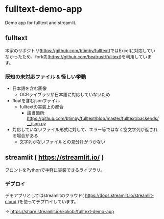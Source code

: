 # fulltext-demo-app
Demo app for fulltext and streamlit.

## fulltext
本家のリポジトリ(https://github.com/btimby/fulltext)ではExcelに対応していなかったため、fork先(https://github.com/beatrust/fulltext)を利用しています。

### 既知の未対応ファイル & 怪しい挙動
- 日本語を含む画像
  - OCRライブラリが日本語に対応していないため
- floatを含むjsonファイル
  - fulltextの実装上の都合
	- 該当箇所: https://github.com/btimby/fulltext/blob/master/fulltext/backends/__json.py
- 対応していないファイル形式に対して、エラー等ではなく空文字列が返される場合がある
  - 文字列がないファイルとの見分けがつかない

## streamlit ( https://streamlit.io/ )
フロントをPythonで手軽に実装できるライブラリ。

### デプロイ
デモアプリとしてはstreamlitのクラウド( https://docs.streamlit.io/streamlit-cloud )を使ってデプロイしています。

→ https://share.streamlit.io/ikokobi/fulltext-demo-app
